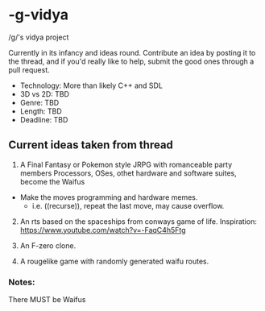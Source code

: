 # -g-vidya
/g/'s vidya project

Currently in its infancy and ideas round. Contribute an idea by posting it to the thread, and if you'd really like to help, submit the good ones through a pull request.

- Technology: More than likely C++ and SDL
- 3D vs 2D: TBD
- Genre: TBD
- Length: TBD
- Deadline: TBD

## Current ideas taken from thread

1. A Final Fantasy or Pokemon style JRPG with romanceable party members
Processors, OSes, othet hardware and software suites, become the Waifus
 - Make the moves programming and hardware memes.
    - i.e. ((recurse)), repeat the last move, may cause overflow.

2. An rts based on the spaceships from conways game of life. Inspiration: https://www.youtube.com/watch?v=-FaqC4h5Ftg

3. An F-zero clone.

4. A rougelike game with randomly generated waifu routes.

### Notes:
There MUST be Waifus
